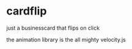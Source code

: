 # cardflip
just a businesscard that flips on click

the animation library is the all mighty velocity.js
